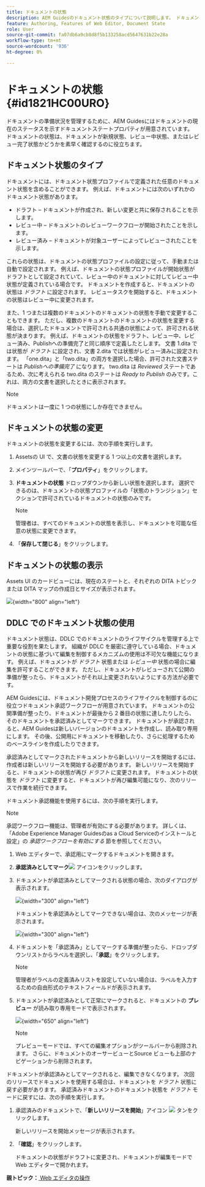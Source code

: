 ```yaml
---
title: ドキュメントの状態
description: AEM Guidesのドキュメント状態のタイプについて説明します。 ドキュメント状態を変更または表示する方法を理解し、DDLC でドキュメント状態を使用する。
feature: Authoring, Features of Web Editor, Document State
role: User
source-git-commit: fa07db6a9cb8d8f5b133258acd5647631b22e28a
workflow-type: tm+mt
source-wordcount: '936'
ht-degree: 0%

---
```


# ドキュメントの状態 {#id1821HC00URO}

ドキュメントの準備状況を管理するために、AEM Guidesにはドキュメントの現在のステータスを示すドキュメントステートプロパティが用意されています。 ドキュメントの状態は、ドキュメントが新規状態、レビュー中状態、またはレビュー完了状態かどうかを素早く確認するのに役立ちます。

## ドキュメント状態のタイプ

ドキュメントには、ドキュメント状態プロファイルで定義された任意のドキュメント状態を含めることができます。 例えば、ドキュメントには次のいずれかのドキュメント状態があります。

- ドラフト – ドキュメントが作成され、新しい変更と共に保存されることを示します。
- レビュー中 – ドキュメントのレビューワークフローが開始されたことを示します。
- レビュー済み – ドキュメントが対象ユーザーによってレビューされたことを示します。

これらの状態は、ドキュメントの状態プロファイルの設定に従って、手動または自動で設定されます。 例えば、ドキュメントの状態プロファイルが開始状態がドラフトとして設定されていて、レビュー中のドキュメントに対してレビュー中状態が定義されている場合です。 ドキュメントを作成すると、ドキュメントの状態は *ドラフト* に設定されます。 レビュータスクを開始すると、ドキュメントの状態はレビュー中に変更されます。

また、1 つまたは複数のドキュメントのドキュメントの状態を手動で変更することもできます。 ただし、複数のドキュメントのドキュメントの状態を変更する場合は、選択したドキュメントで許可される共通の状態によって、許可される状態が決まります。 例えば、ドキュメントの状態をドラフト、レビュー中、レビュー済み、Publishへの準備完了と同じ順序で定義したとします。 文書 1.dita では状態が *ドラフト* に設定され、文書 2.dita では状態がレビュー済みに設定されます。 「one.dita」と「two.dita」の両方を選択した場合、許可された文書ステートは *Publishへの準備完了* になります。 two.dita は *Reviewed* ステートであるため、次に考えられる two.dita のステートは *Ready to Publish* のみです。これは、両方の文書を選択したときに表示されます。

>[!NOTE]
>
> ドキュメントは一度に 1 つの状態にしか存在できません。

## ドキュメントの状態の変更

ドキュメントの状態を変更するには、次の手順を実行します。

1. Assetsの UI で、文書の状態を変更する 1 つ以上の文書を選択します。
1. メインツールバーで、「**プロパティ**」をクリックします。
1. **ドキュメントの状態** ドロップダウンから新しい状態を選択します。 選択できるのは、ドキュメントの状態プロファイルの「状態のトランジション」セクションで許可されているドキュメントの状態のみです。

   >[!NOTE]
   >
   >管理者は、すべてのドキュメントの状態を表示し、ドキュメントを可能な任意の状態に変更できます。

1. 「**保存して閉じる**」をクリックします。

## ドキュメントの状態の表示

Assets UI のカードビューには、現在のステートと、それぞれの DITA トピックまたは DITA マップの作成日とサイズが表示されます。

![](images/document_state.png){width="800" align="left"}

## DDLC でのドキュメント状態の使用

ドキュメント状態は、DDLC でのドキュメントのライフサイクルを管理する上で重要な役割を果たします。 組織が DDLC を厳密に遵守している場合、ドキュメントの状態に基づいて編集を制御するメカニズムの使用は不可欠な機能になります。 例えば、ドキュメントが *ドラフト* 状態または *レビュー中* 状態の場合に編集を許可することができます。 ただし、ドキュメントがレビューされて公開の準備が整ったら、ドキュメントがそれ以上変更されないようにする方法が必要です。

AEM Guidesには、ドキュメント開発プロセスのライフサイクルを制御するのに役立つドキュメント承認ワークフローが用意されています。 ドキュメントの公開準備が整ったり、ドキュメントが最後から 2 番目の状態に達したりしたら、そのドキュメントを承認済みとしてマークできます。 ドキュメントが承認されると、AEM Guidesは新しいバージョンのドキュメントを作成し、読み取り専用にします。 その後、公開用にドキュメントを移動したり、さらに処理するためのベースラインを作成したりできます。

承認済みとしてマークされたドキュメントから新しいリリースを開始するには、作成者は新しいリリースを開始する必要があります。 新しいリリースを開始すると、ドキュメントの状態が再び *ドラフト* に変更されます。 ドキュメントの状態を *ドラフト* に変更すると、ドキュメントが再び編集可能になり、次のリリースで作業を続行できます。

ドキュメント承認機能を使用するには、次の手順を実行します。

>[!NOTE]
>
> 承認ワークフロー機能は、管理者が有効にする必要があります。 詳しくは、「Adobe Experience Manager Guidesのas a Cloud Serviceのインストールと設定」の *承認ワークフローを有効にする* 節を参照してください。

1. Web エディターで、承認用にマークするドキュメントを開きます。

1. **承認済みとしてマーク**![](images/mark_approve_icon.svg) アイコンをクリックします。

1. ドキュメントが承認済みとしてマークされる状態の場合、次のダイアログが表示されます。

   ![](images/mark-approved-correct-state.png){width="300" align="left"}

   ドキュメントを承認済みとしてマークできない場合は、次のメッセージが表示されます。

   ![](images/mark-approved-incorrect-state.png){width="300" align="left"}

1. ドキュメントを「承認済み」としてマークする準備が整ったら、ドロップダウンリストからラベルを選択し、「**承認**」をクリックします。

   >[!NOTE]
   >
   > 管理者がラベルの定義済みリストを設定していない場合は、ラベルを入力するための自由形式のテキストフィールドが表示されます。

1. ドキュメントが承認済みとして正常にマークされると、ドキュメントの **プレビュー** が読み取り専用モードで表示されます。

   ![](images/approved-doc-read-only.png){width="650" align="left"}

   >[!NOTE]
   >
   > プレビューモードでは、すべての編集オプションがツールバーから削除されます。 さらに、ドキュメントのオーサービューとSource ビューも上部のナビゲーションから削除されます。


ドキュメントが承認済みとしてマークされると、編集できなくなります。 次回のリリースでドキュメントを使用する場合は、ドキュメントを *ドラフト* 状態に戻す必要があります。 承認済みドキュメントのドキュメント状態を *ドラフト* モードに戻すには、次の手順を実行します。

1. 承認済みのドキュメントで、「**新しいリリースを開始**」アイコン ![](images/approved-restart-draft-mode-icon.svg) タンをクリックします。

   新しいリリースを開始メッセージが表示されます。

1. 「**確認**」をクリックします。

   ドキュメントの状態がドラフトに変更され、ドキュメントが編集モードで Web エディターで開かれます。


**親トピック：**[ Web エディタの操作 ](web-editor.md)
